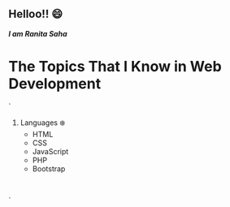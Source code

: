 ## Helloo!! :smile:
***I am Ranita Saha***

# The Topics That I Know in Web Development 

`
1. Languages :snowflake:
    * HTML
    * CSS
    * JavaScript
    * PHP
    * Bootstrap
<br>



`

